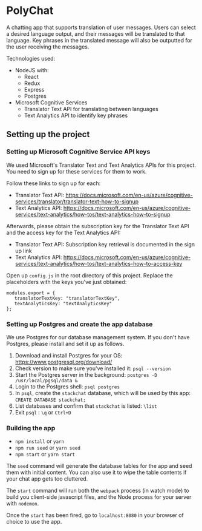 # PolyChat

A chatting app that supports translation of user messages. Users can select a desired language output, and their messages will be translated to that language. Key phrases in the translated message will also be outputted for the user receiving the messages.

Technologies used:
* NodeJS with:
    * React
    * Redux
    * Express
    * Postgres
* Microsoft Cognitive Services
    * Translator Text API for translating between languages
    * Text Analytics API to identify key phrases

## Setting up the project

### Setting up Microsoft Cognitive Service API keys

We used Microsoft's Translator Text and Text Analytics APIs for this project. You need to sign up for these services for them to work.

Follow these links to sign up for each:
* Translator Text API: https://docs.microsoft.com/en-us/azure/cognitive-services/translator/translator-text-how-to-signup
* Text Analytics API: https://docs.microsoft.com/en-us/azure/cognitive-services/text-analytics/how-tos/text-analytics-how-to-signup

Afterwards, please obtain the subscription key for the Translator Text API and the access key for the Text Analytics API:
* Translator Text API: Subscription key retrieval is documented in the sign up link
* Text Analytics API: https://docs.microsoft.com/en-us/azure/cognitive-services/text-analytics/how-tos/text-analytics-how-to-access-key

Open up `config.js` in the root directory of this project.  Replace the placeholders with the keys you've just obtained:
```
modules.export = {
   translatorTextKey: "translatorTextKey",
   textAnalyticsKey: "textAnalyticsKey"
};
```

### Setting up Postgres and create the app database

We use Postgres for our database management system. If you don't have Postgres, please install and set it up as follows.

1. Download and install Postgres for your OS:
https://www.postgresql.org/download/
2. Check version to make sure you've installed it:
`psql --version`
3. Start the Postgres server in the background:
`postgres -D /usr/local/pgsql/data &`
4. Login to the Postgres shell:
`psql postgres`
5. In `psql`, create the `stackchat` database, which will be used by this app:
`CREATE DATABASE stackchat;`
6. List databases and confirm that `stackchat` is listed:
`\list`
7. Exit `psql` :
`\q` or `Ctrl+D`

### Building the app 

* `npm install` or `yarn`
* `npm run seed` or `yarn seed`
* `npm start` or `yarn start`

The `seed` command will generate the database tables for the app and seed them with initial content. You can also use it to wipe the table contents if your chat app gets too cluttered.

The `start` command will run both the `webpack` process (in watch mode) to build you client-side javascript files, and the Node process for your server with `nodemon`.

Once the `start` has been fired, go to `localhost:8080` in your browser of choice to use the app.
